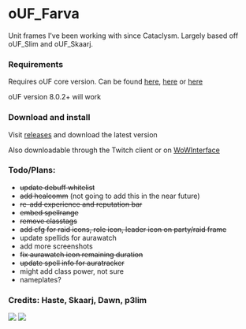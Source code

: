 # oUF_Farva
Unit frames I've been working with since Cataclysm. Largely based off oUF_Slim and oUF_Skaarj.

### Requirements
Requires oUF core version. Can be found [here](http://www.wowinterface.com/downloads/info9994-oUF.html), [here](https://wow.curseforge.com/projects/ouf?gameCategorySlug=addons&projectID=21187) or [here](https://github.com/oUF-wow/oUF)

oUF version 8.0.2+ will work

### Download and install
Visit [releases](https://github.com/scrable/oUF_Farva/releases) and download the latest version

Also downloadable through the Twitch client or on [WoWInterface](http://www.wowinterface.com/downloads/info24765-oUF_Farva.html)

### Todo/Plans:

* ~~update debuff whitelist~~
* ~~add healcomm~~ (not going to add this in the near future)
* ~~re-add experience and reputation bar~~
* ~~embed spellrange~~
* ~~remove classtags~~
* ~~add cfg for raid icons, role icon, leader icon on party/raid frame~~
* update spellids for aurawatch
* add more screenshots
* ~~fix aurawatch icon remaining duration~~
* ~~update spell info for auratracker~~
* might add class power, not sure
* nameplates?

### Credits: Haste, Skaarj, Dawn, p3lim

![](https://i.imgur.com/1DhaRvP.jpg)
![](https://i.imgur.com/o0Soqbe.jpg)
